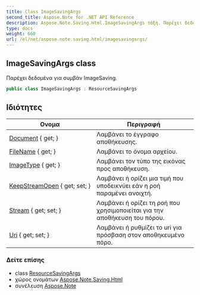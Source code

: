 ```yaml
---
title: Class ImageSavingArgs
second_title: Aspose.Note for .NET API Reference
description: Aspose.Note.Saving.Html.ImageSavingArgs τάξη. Παρέχει δεδομένα για συμβάν ImageSaving.
type: docs
weight: 660
url: /el/net/aspose.note.saving.html/imagesavingargs/
---
```

## ImageSavingArgs class

Παρέχει δεδομένα για συμβάν ImageSaving.

```csharp
public class ImageSavingArgs : ResourceSavingArgs
```

## Ιδιότητες

| Ονομα | Περιγραφή |
| --- | --- |
| [Document](../../aspose.note.saving.html/resourcesavingargs/document/) { get; } | Λαμβάνει το έγγραφο αποθήκευσης. |
| [FileName](../../aspose.note.saving.html/resourcesavingargs/filename/) { get; } | Λαμβάνει το όνομα αρχείου. |
| [ImageType](../../aspose.note.saving.html/imagesavingargs/imagetype/) { get; } | Λαμβάνει τον τύπο της εικόνας προς αποθήκευση. |
| [KeepStreamOpen](../../aspose.note.saving.html/resourcesavingargs/keepstreamopen/) { get; set; } | Λαμβάνει ή ορίζει μια τιμή που υποδεικνύει εάν η ροή παραμένει ανοιχτή. |
| [Stream](../../aspose.note.saving.html/resourcesavingargs/stream/) { get; set; } | Λαμβάνει ή ορίζει τη ροή που χρησιμοποιείται για την αποθήκευση του πόρου. |
| [Uri](../../aspose.note.saving.html/resourcesavingargs/uri/) { get; set; } | Λαμβάνει ή ρυθμίζει το uri για πρόσβαση στον αποθηκευμένο πόρο. |

### Δείτε επίσης

* class [ResourceSavingArgs](../resourcesavingargs/)
* χώρος ονομάτων [Aspose.Note.Saving.Html](../../aspose.note.saving.html/)
* συνέλευση [Aspose.Note](../../)


